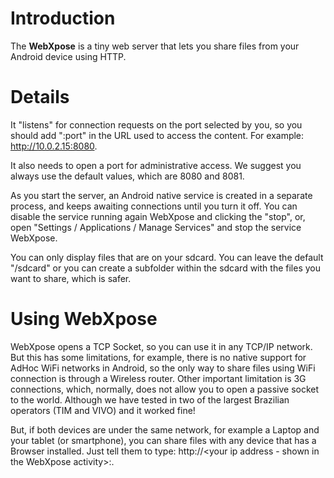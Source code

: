 # Introduction #

The **WebXpose** is a tiny web server that lets you share files from your Android device using HTTP.


# Details #

It "listens" for connection requests on the port selected by you, so you should add ":port" in the URL used to access the content. For example: http://10.0.2.15:8080.

It also needs to open a port for administrative access. We suggest you always use the default values​​, which are 8080 and 8081.

As you start the server, an Android native service is created in a separate process, and keeps awaiting connections until you turn it off. You can disable the service running again WebXpose and clicking the "stop", or, open "Settings / Applications / Manage Services" and stop the service WebXpose.

You can only display files that are on your sdcard. You can leave the default "/sdcard" or you can create a subfolder within the sdcard with the files you want to share, which is safer.

# Using WebXpose #

WebXpose opens a TCP Socket, so you can use it in any TCP/IP network. But this has some limitations, for example, there is no native support for AdHoc WiFi networks in Android, so the only way to share files using WiFi connection is through a Wireless router. Other important limitation is 3G connections, which, normally, does not allow you to open a passive socket to the world. Although we have tested in two of the largest Brazilian operators (TIM and VIVO) and it worked fine!

But, if both devices are under the same network, for example a Laptop and your tablet (or smartphone), you can share files with any device that has a Browser installed. Just tell them to type: http://<your ip address - shown in the WebXpose activity>:<the port you choose>.